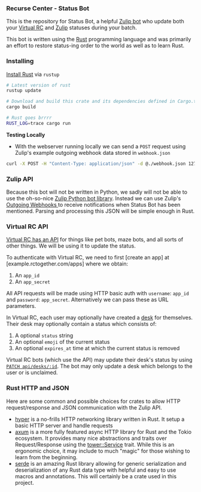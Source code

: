 ### Recurse Center - Status Bot

This is the repository for Status Bot, a helpful [Zulip bot](https://recurse.zulipchat.com/api/writing-bots) who update both your [Virtual
RC](https://rctogether.com) and [Zulip](https://zulip.com/) statuses during your batch.

This bot is written using the [Rust](https://rust-lang.org) programming language
and was primarily an effort to restore status-ing order to the world as well as
to learn Rust.

### Installing

[Install Rust](https://www.rust-lang.org/learn/get-started) via `rustup`

```sh
# Latest version of rust 
rustup update 

# Download and build this crate and its dependencies defined in Cargo.toml
cargo build

# Rust goes brrrr
RUST_LOG=trace cargo run
```

**Testing Locally**

* With the webserver running locally we can send a `POST` request using Zulip's
  example outgoing webhook data stored in `webhook.json`

```sh
curl -X POST -H "Content-Type: application/json" -d @./webhook.json 127.0.0.1:8080/status
```

### Zulip API

Because this bot will not be written in Python, we sadly will not be able to use
the oh-so-nice [Zulip Python bot
library](https://recurse.zulipchat.com/api/writing-bots). Instead we can use
Zulip's [ Outgoing Webhooks
](https://recurse.zulipchat.com/api/outgoing-webhooks) to receive notifications
when Status Bot has been mentioned. Parsing and processing this JSON will be
simple enough in Rust.

### Virtual RC API

[Virtual RC has an API](https://docs.rctogether.com/#introduction) for things like pet bots, maze bots, and all sorts of other things. We will be using it to update the status.

To authenticate with Virtual RC, we need to first [create an app] at [example.rctogether.com/apps] where we obtain:

1. An `app_id`
2. An `app_secret`

All API requests will be made using HTTP basic auth with `username`: `app_id`
and `password`: `app_secret`. Alternatively we can pass these as URL parameters.

In Virtual RC, each user may optionally have created a [desk](https://docs.rctogether.com/#desk-fields) for themselves.
Their desk may optionally contain a status which consists of:

1. A optional `status` string
2. An optional `emoji` of the current status
3. An optional `expires_at` time at which the current status is removed


Virtual RC bots (which use the API) may update their desk's status by using
[`PATCH api/desks/:id`](https://docs.rctogether.com/#update-a-desk). The bot may
only update a desk which belongs to the user or is unclaimed.


### Rust HTTP and JSON

Here are some common and possible choices for crates to allow HTTP
request/response and JSON communication with the Zulip API.

* [hyper](https://hyper.rs/) is a no-frills HTTP networking library written in
  Rust. It setup a basic HTTP server and handle requests
* [axum](https://github.com/tokio-rs/axum) is a more fully featured async HTTP
  library for Rust and the Tokio ecosystem. It provides many nice abstractions
  and traits over Request/Response using the [tower::Service](https://docs.rs/tower/latest/tower/trait.Service.html)
  trait. While this is an ergonomic choice, it may include to much "magic" for those wishing to learn
  from the beginning.
* [serde](https://serde.rs/) is an amazing Rust library allowing for generic
  serialization and deserialization of any Rust data type with helpful and easy
  to use macros and annotations. This will certainly be a crate used in this
  project.

